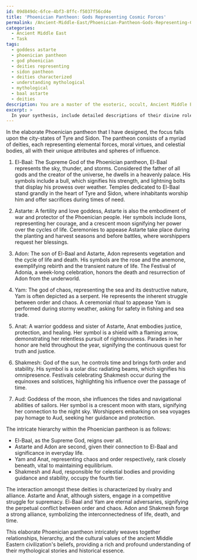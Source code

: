 ```yaml
---
id: 09d849dc-6fce-4bf3-8ffc-f5037f56cd4e
title: 'Phoenician Pantheon: Gods Representing Cosmic Forces'
permalink: /Ancient-Middle-East/Phoenician-Pantheon-Gods-Representing-Cosmic-Forces/
categories:
  - Ancient Middle East
  - Task
tags:
  - goddess astarte
  - phoenician pantheon
  - god phoenician
  - deities representing
  - sidon pantheon
  - deities characterized
  - understanding mythological
  - mythological
  - baal astarte
  - deities
description: You are a master of the esoteric, occult, Ancient Middle East, you complete tasks to the absolute best of your ability, no matter if you think you were not trained to do the task specifically, you will attempt to do it anyways, since you have performed the tasks you are given with great mastery, accuracy, and deep understanding of what is requested. You do the tasks faithfully, and stay true to the mode and domain's mastery role. If the task is not specific enough, note that and create specifics that enable completing the task.
excerpt: >
  In your synthesis, include detailed descriptions of their divine roles, symbolisms, and associations with rituals or ceremonies performed during that era. Complement this with well-crafted artistic representations, showcasing the deity's iconic appearances and symbols.
---
```


In the elaborate Phoenician pantheon that I have designed, the focus falls upon the city-states of Tyre and Sidon. The pantheon consists of a myriad of deities, each representing elemental forces, moral virtues, and celestial bodies, all with their unique attributes and spheres of influence.

1. El-Baal: The Supreme God of the Phoenician pantheon, El-Baal represents the sky, thunder, and storms. Considered the father of all gods and the creator of the universe, he dwells in a heavenly palace. His symbols include a bull, which signifies his strength, and lightning bolts that display his prowess over weather. Temples dedicated to El-Baal stand grandly in the heart of Tyre and Sidon, where inhabitants worship him and offer sacrifices during times of need.

2. Astarte: A fertility and love goddess, Astarte is also the embodiment of war and protector of the Phoenician people. Her symbols include lions, representing her courage, and a crescent moon signifying her power over the cycles of life. Ceremonies to appease Astarte take place during the planting and harvest seasons and before battles, where worshippers request her blessings.

3. Adon: The son of El-Baal and Astarte, Adon represents vegetation and the cycle of life and death. His symbols are the rose and the anemone, exemplifying rebirth and the transient nature of life. The Festival of Adonia, a week-long celebration, honors the death and resurrection of Adon from the underworld.

4. Yam: The god of chaos, representing the sea and its destructive nature, Yam is often depicted as a serpent. He represents the inherent struggle between order and chaos. A ceremonial ritual to appease Yam is performed during stormy weather, asking for safety in fishing and sea trade.

5. Anat: A warrior goddess and sister of Astarte, Anat embodies justice, protection, and healing. Her symbol is a shield with a flaming arrow, demonstrating her relentless pursuit of righteousness. Parades in her honor are held throughout the year, signifying the continuous quest for truth and justice.

6. Shakmesh: God of the sun, he controls time and brings forth order and stability. His symbol is a solar disc radiating beams, which signifies his omnipresence. Festivals celebrating Shakmesh occur during the equinoxes and solstices, highlighting his influence over the passage of time.

7. Aud: Goddess of the moon, she influences the tides and navigational abilities of sailors. Her symbol is a crescent moon with stars, signifying her connection to the night sky. Worshippers embarking on sea voyages pay homage to Aud, seeking her guidance and protection.

The intricate hierarchy within the Phoenician pantheon is as follows:

- El-Baal, as the Supreme God, reigns over all.
- Astarte and Adon are second, given their connection to El-Baal and significance in everyday life.
- Yam and Anat, representing chaos and order respectively, rank closely beneath, vital to maintaining equilibrium.
- Shakmesh and Aud, responsible for celestial bodies and providing guidance and stability, occupy the fourth tier.

The interaction amongst these deities is characterized by rivalry and alliance. Astarte and Anat, although sisters, engage in a competitive struggle for supremacy. El-Baal and Yam are eternal adversaries, signifying the perpetual conflict between order and chaos. Adon and Shakmesh forge a strong alliance, symbolizing the interconnectedness of life, death, and time.

This elaborate Phoenician pantheon intricately weaves together relationships, hierarchy, and the cultural values of the ancient Middle Eastern civilization's beliefs, providing a rich and profound understanding of their mythological stories and historical essence.

